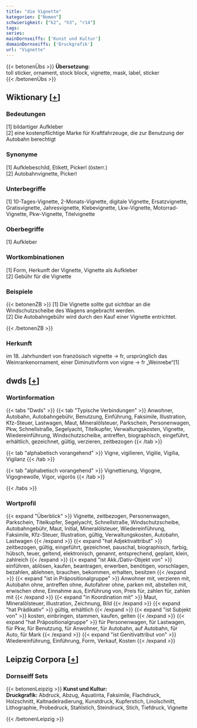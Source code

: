 ```yaml
---
title: "die Vignette"
kategorien: ["Nomen"]
schwierigkeit: ["k2", "h3", "r14"]
tags:
series:
mainDornseiffs: ['Kunst und Kultur']
domainDornseiffs: ['Druckgrafik']
url: "Vignette"
---
```


{{< betonenÜbs >}}
**Übersetzung:**  
toll sticker, ornament, stock block, vignette, mask, label, sticker  
{{< /betonenÜbs >}}

## Wiktionary [[+](https://de.wiktionary.org/wiki/Vignette)]

### Bedeutungen
[1] bildartiger Aufkleber  
[2] eine kostenpflichtige Marke für Kraftfahrzeuge, die zur Benutzung der Autobahn berechtigt  

### Synonyme
[1] Aufklebeschild, Etikett, Pickerl (österr.)  
[2] Autobahnvignette, Pickerl  

### Unterbegriffe
[1] 10-Tages-Vignette, 2-Monats-Vignette, digitale Vignette, Ersatzvignette, Gratisvignette, Jahresvignette, Klebevignette, Lkw-Vignette, Motorrad-Vignette, Pkw-Vignette, Titelvignette  

### Oberbegriffe
[1] Aufkleber  

### Wortkombinationen
[1] Form, Herkunft der Vignette, Vignette als Aufkleber  
[2] Gebühr für die Vignette  

### Beispiele
{{< betonenZB >}}
[1] Die Vignette sollte gut sichtbar an die Windschutzscheibe des Wagens angebracht werden.  
[2] Die Autobahngebühr wird durch den Kauf einer Vignette entrichtet.  

{{< /betonenZB >}}
### Herkunft
im 18. Jahrhundert von französisch vignette → fr, ursprünglich das Weinrankenornament, einer Diminutivform von vigne → fr „Weinrebe“[1]  



## dwds [[+](https://www.dwds.de/wb/Vignette)]

### Wortinformation
{{< tabs "Dwds" >}}
{{< tab "Typische Verbindungen" >}}
Anwohner, Autobahn, Autobahngebühr, Benutzung, Einführung, Faksimile, Illustration, Kfz-Steuer, Lastwagen, Maut, Mineralölsteuer, Parkschein, Personenwagen, Pkw, Schnellstraße, Segelyacht, Titelkupfer, Verwaltungskosten, Vignette, Wiedereinführung, Windschutzscheibe, antreffen, biographisch, eingeführt, erhältlich, gezeichnet, gültig, verzieren, zeitbezogen
{{< /tab >}}

{{< tab "alphabetisch vorangehend" >}}
Vigne, vigilieren, Vigilie, Vigilia, Vigilanz
{{< /tab >}}

{{< tab "alphabetisch vorangehend" >}}
Vignettierung, Vigogne, Vigognewolle, Vigor, vigorös
{{< /tab >}}

{{< /tabs >}}

### Wortprofil
{{< expand "Überblick" >}} Vignette, zeitbezogen, Personenwagen, Parkschein, Titelkupfer, Segelyacht, Schnellstraße, Windschutzscheibe, Autobahngebühr, Maut, Initial, Mineralölsteuer, Wiedereinführung, Faksimile, Kfz-Steuer, Illustration, gültig, Verwaltungskosten, Autobahn, Lastwagen {{< /expand >}}
{{< expand "hat Adjektivattribut" >}} zeitbezogen, gültig, eingeführt, gezeichnet, pauschal, biographisch, farbig, hübsch, teuer, geltend, elektronisch, genannt, entsprechend, geplant, klein, zahlreich {{< /expand >}}
{{< expand "ist Akk./Dativ-Objekt von" >}} einführen, ablösen, kaufen, beantragen, erwerben, benötigen, vorschlagen, bezahlen, ablehnen, brauchen, bekommen, erhalten, besitzen {{< /expand >}}
{{< expand "ist in Präpositionalgruppe" >}} Anwohner mit, verzieren mit, Autobahn ohne, antreffen ohne, Autofahrer ohne, parken mit, abstellen mit, erwischen ohne, Einnahme aus, Einführung von, Preis für, zahlen für, zahlen mit {{< /expand >}}
{{< expand "in Koordination mit" >}} Maut, Mineralölsteuer, Illustration, Zeichnung, Bild {{< /expand >}}
{{< expand "hat Prädikativ" >}} gültig, erhältlich {{< /expand >}}
{{< expand "ist Subjekt von" >}} kosten, einbringen, stammen, kaufen, gelten {{< /expand >}}
{{< expand "hat Präpositionalgruppe" >}} für Personenwagen, für Lastwagen, für Pkw, für Benutzung, für Anwohner, für Autobahn, auf Autobahn, für Auto, für Mark {{< /expand >}}
{{< expand "ist Genitivattribut von" >}} Wiedereinführung, Einführung, Form, Verkauf, Kosten {{< /expand >}}

## Leipzig Corpora [[+](https://corpora.uni-leipzig.de/en/res?word=Vignette&corpusId=deu_newscrawl-public_2018)]

### Dornseiff Sets
{{< betonenLeipzig >}}
**Kunst und Kultur:**  
**Druckgrafik:** Abdruck, Abzug, Aquatinta, Faksimile, Flachdruck, Holzschnitt, Kaltnadelradierung, Kunstdruck, Kupferstich, Linolschnitt, Lithographie, Probedruck, Stahlstich, Steindruck, Stich, Tiefdruck, Vignette  

{{< /betonenLeipzig >}}
